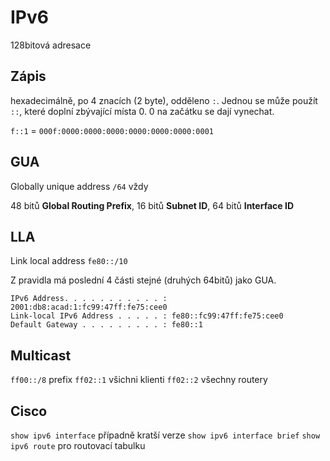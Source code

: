 # IPv6
128bitová adresace

## Zápis
hexadecimálně, po 4 znacích (2 byte), odděleno `:`. Jednou se může použít `::`, které doplní zbývající místa 0. 0 na začátku se dají vynechat.

`f::1` = `000f:0000:0000:0000:0000:0000:0000:0001`

## GUA
Globally unique address
`/64` vždy

48 bitů **Global Routing Prefix**, 16 bitů **Subnet ID**, 64 bitů **Interface ID**

## LLA
Link local address
`fe80::/10` 

Z pravidla má poslední 4 části stejné (druhých 64bitů) jako GUA.

```
IPv6 Address. . . . . . . . . . . : 2001:db8:acad:1:fc99:47ff:fe75:cee0
Link-local IPv6 Address . . . . . : fe80::fc99:47ff:fe75:cee0
Default Gateway . . . . . . . . . : fe80::1
```

## Multicast
`ff00::/8` prefix
`ff02::1` všichni klienti
`ff02::2` všechny routery

## Cisco

`show ipv6 interface` případně kratší verze `show ipv6 interface brief`
`show ipv6 route` pro routovací tabulku